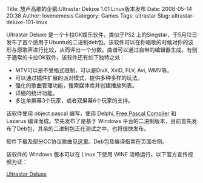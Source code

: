 Title: 放声高歌的企鹅:Ultrastar Deluxe 1.01 Linux版本发布
Date: 2008-05-14 20:38
Author: lovenemesis
Category: Games
Tags: ultrastar
Slug: ultrastar-deluxe-101-linux

Ultrastar Deluxe 是一个卡拉OK娱乐软件，类似于PS2
上的Singstar，于5月12日发布了首个适用于Ubuntu的二进制deb包。该软件可以在你唱歌的时候对你的波形与原歌声进行比较，从而评出一个分数。曲谱可以通过自带的编辑器生成。有别于通常的卡拉OK软件，该软件还有如下独特之处：

-   MTV可以是不受格式限制，可以是DivX, XviD, FLV, Avi, WMV等。
-   可以通过插件扩展的派对模式，提供多种多样的玩法。
-   强化的歌曲管理功能，搜索媒体库并创建播放列表。
-   详细的统计功能。
-   多达单屏幕3个玩家，或者双屏幕6个玩家的支持。

该软件使用 object pascal 编写，使用 Delphi, [Free Pascal
Compiler](http://www.freepascal.org/ "http://www.freepascal.org") 和
Lazarus 编译而成。早先发布了是基于 Windows
平台的二进制版本，目前首先发布了Deb包，其余的二进制包正在测试之中，也将很快发布。

软件下载及部分CC协议歌曲见[这里](http://ultrastardx.sourceforge.net/usdx-download/)。Deb包及编译指南在页面右侧。

该软件的 Windows 版本可以在 Linux 下使用 WINE
流畅运行，以下官方宣传视频为证：

[Ultrastar Deluxe](http://www.youtube.com/watch?v=uvBSeme34bE)
